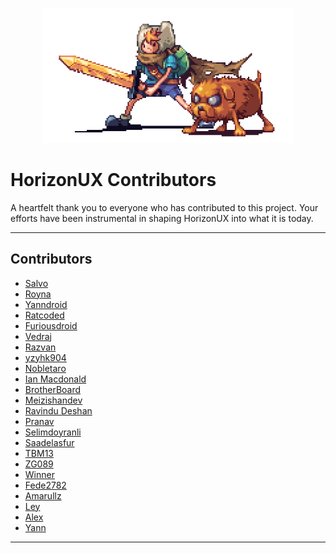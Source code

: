 <p align="center">
  <img src="https://github.com/selimdoyranli/selimdoyranli/blob/master/preview.gif" width="400" alt="Project HorizonUX Contributors" />
</p>

# HorizonUX Contributors  

A heartfelt thank you to everyone who has contributed to this project. Your efforts have been instrumental in shaping HorizonUX into what it is today.  

---

## Contributors  

- [Salvo](https://github.com/salvogiangri)  
- [Royna](https://github.com/Royna2544)  
- [Yanndroid](https://github.com/Yanndroid)  
- [Ratcoded](https://github.com/ratcoded)  
- [Furiousdroid](https://github.com/furiousdroid)  
- [Vedraj](https://github.com/gawasvedraj)  
- [Razvan](https://github.com/corsicanu)  
- [yzyhk904](https://github.com/yzyhk904)  
- [Nobletaro](https://t.me/nobletaro)  
- [Ian Macdonald](https://github.com/ianmacd)  
- [BrotherBoard](https://github.com/BrotherBoard)  
- [Meizishandev](https://github.com/meizishandev)  
- [Ravindu Deshan](https://github.com/ravindu644)  
- [Pranav](https://github.com/Pranav-Game-Dev)  
- [Selimdoyranli](https://github.com/selimdoyranli)  
- [Saadelasfur](https://github.com/saadelasfur)  
- [TBM13](https://github.com/TBM13)  
- [ZG089](https://github.com/ZG089)  
- [Winner](https://github.com/Winner3157)  
- [Fede2782](https://github.com/Fede2782)  
- [Amarullz](https://github.com/amarullz)  
- [Ley](https://t.me/leynox64)  
- [Alex](https://github.com/AlexFurina) 
- [Yann](https://github.com/Yanndroid) 

---